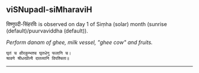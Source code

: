 ## viSNupadI-siMharaviH
विष्णुपदी-सिंहरविः is observed on day 1 of Siṃha (solar) month (sunrise (default)/puurvaviddha (default)).

_Perform danam of ghee, milk vessel, "ghee cow" and fruits._

```
घृतं च क्षीरकुम्भश्च घृतधेनु फलानि च।
श्रावणे श्रीधरप्रीत्यै दातव्यानि विपश्चिता॥
```

---
